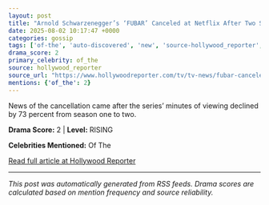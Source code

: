 ```yaml
---
layout: post
title: "Arnold Schwarzenegger’s ‘FUBAR’ Canceled at Netflix After Two Seasons"
date: 2025-08-02 10:17:47 +0000
categories: gossip
tags: ['of-the', 'auto-discovered', 'new', 'source-hollywood_reporter', 'drama-rising']
drama_score: 2
primary_celebrity: of_the
source: hollywood_reporter
source_url: "https://www.hollywoodreporter.com/tv/tv-news/fubar-canceled-netflix-arnold-schwarzenegger-1236336237/"
mentions: {'of_the': 2}
---
```


News of the cancellation came after the series’ minutes of viewing declined by 73 percent from season one to two.

**Drama Score:** 2 | **Level:** RISING

**Celebrities Mentioned:** Of The

[Read full article at Hollywood Reporter](https://www.hollywoodreporter.com/tv/tv-news/fubar-canceled-netflix-arnold-schwarzenegger-1236336237/)

---
*This post was automatically generated from RSS feeds. Drama scores are calculated based on mention frequency and source reliability.*

